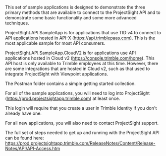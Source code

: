 ﻿This set of sample applications is designed to demonstrate the three primary methods that are available to connect to the ProjectSight API and to demonstrate some basic functionality and some more advanced techniques.

ProjectSight.API.SampleApp is for applications that use TID v4 to connect to API applications hosted in API-X (https://api.trimblepaas.com). This is the most applicable sample for most API consumers.

ProjectSight.API.SampleApp.CloudV2 is for applications use API applications hosted in Cloud v2 (https://console.trimble.com/home). This API host is only available to Trimble employees at this time. However, there are some integrations that are hosted in Cloud v2, such as that used to integrate ProjectSight with Viewpoint applications.

The Postman folder contains a simple getting started collection.

For all of the sample applications, you will need to log into ProjectSight (https://prod.projectsightapp.trimble.com) at least once.

This login will require that you create a user in Trimble Identity if you don't already have one.

For all new applications, you will also need to contact ProjectSight support. 

The full set of steps needed to get up and running with the ProjectSight API can be found here: https://prod.projectsightapp.trimble.com/ReleaseNotes/Content/Release-Notes/API/API-Access.htm

